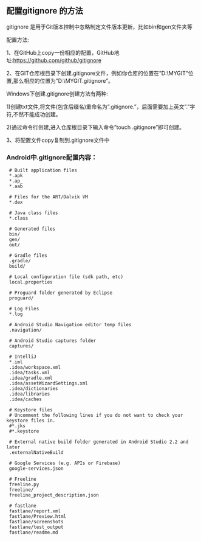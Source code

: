 ## 配置gitignore 的方法

gitignore 是用于Git版本控制中忽略制定文件版本更新，比如bin和gen文件夹等

配置方法:

1、在GitHub上copy一份相应的配置，GitHub地址:https://github.com/github/gitignore



2、在GIT仓库根目录下创建.gitignore文件，例如你仓库的位置在”D:\MYGIT”位置,那么相应的位置为”D:\MYGIT\.gitignore”。


Windows下创建.gitignore创建方法有两种:

1)创建txt文件,将文件(包含后缀名)重命名为”.gitignore.”，后面需要加上英文”.”字符,不然不能成功创建。

2)通过命令行创建,进入仓库根目录下输入命令”touch .gitignore”即可创建。



3、将配置文件copy复制到.gitignore文件中


### Android中.gitignore配置内容：
     # Built application files
     *.apk
     *.ap_
     *.aab

     # Files for the ART/Dalvik VM
     *.dex

     # Java class files
     *.class

     # Generated files
     bin/
     gen/
     out/

     # Gradle files
     .gradle/
     build/

     # Local configuration file (sdk path, etc)
     local.properties

     # Proguard folder generated by Eclipse
     proguard/

     # Log Files
     *.log

     # Android Studio Navigation editor temp files
     .navigation/

     # Android Studio captures folder
     captures/

     # IntelliJ
     *.iml
     .idea/workspace.xml
     .idea/tasks.xml
     .idea/gradle.xml
     .idea/assetWizardSettings.xml
     .idea/dictionaries
     .idea/libraries
     .idea/caches

     # Keystore files
     # Uncomment the following lines if you do not want to check your keystore files in.
     #*.jks
     #*.keystore

     # External native build folder generated in Android Studio 2.2 and later
     .externalNativeBuild

     # Google Services (e.g. APIs or Firebase)
     google-services.json

     # Freeline
     freeline.py
     freeline/
     freeline_project_description.json

     # fastlane
     fastlane/report.xml
     fastlane/Preview.html
     fastlane/screenshots
     fastlane/test_output
     fastlane/readme.md
